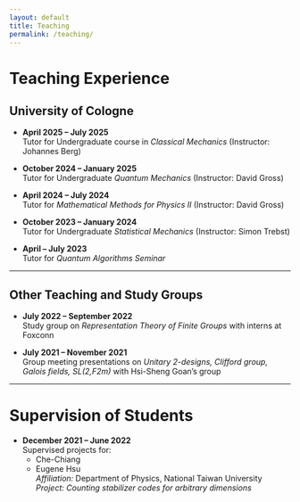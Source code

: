 ```yaml
---
layout: default
title: Teaching
permalink: /teaching/
---
```


# Teaching Experience

## University of Cologne
- **April 2025 – July 2025**  
  Tutor for Undergraduate course in *Classical Mechanics* (Instructor: Johannes Berg)  

- **October 2024 – January 2025**  
  Tutor for Undergraduate *Quantum Mechanics* (Instructor: David Gross)  

- **April 2024 – July 2024**  
  Tutor for *Mathematical Methods for Physics II* (Instructor: David Gross)  

- **October 2023 – January 2024**  
  Tutor for Undergraduate *Statistical Mechanics* (Instructor: Simon Trebst)  

- **April – July 2023**  
  Tutor for *Quantum Algorithms Seminar*  

---

## Other Teaching and Study Groups
- **July 2022 – September 2022**  
  Study group on *Representation Theory of Finite Groups* with interns at Foxconn  

- **July 2021 – November 2021**  
  Group meeting presentations on *Unitary 2-designs, Clifford group, Galois fields, SL(2,F2m)* with Hsi-Sheng Goan’s group  

---

# Supervision of Students

- **December 2021 – June 2022**  
  Supervised projects for:  
  - Che-Chiang  
  - Eugene Hsu  
  *Affiliation:* Department of Physics, National Taiwan University  
  *Project:* *Counting stabilizer codes for arbitrary dimensions*

